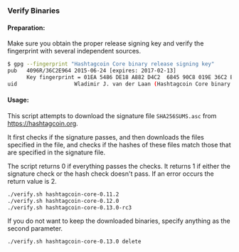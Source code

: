 ### Verify Binaries

#### Preparation:

Make sure you obtain the proper release signing key and verify the fingerprint with several independent sources.

```sh
$ gpg --fingerprint "Hashtagcoin Core binary release signing key"
pub   4096R/36C2E964 2015-06-24 [expires: 2017-02-13]
      Key fingerprint = 01EA 5486 DE18 A882 D4C2  6845 90C8 019E 36C2 E964
uid                  Wladimir J. van der Laan (Hashtagcoin Core binary release signing key) <laanwj@gmail.com>
```

#### Usage:

This script attempts to download the signature file `SHA256SUMS.asc` from https://hashtagcoin.org.

It first checks if the signature passes, and then downloads the files specified in the file, and checks if the hashes of these files match those that are specified in the signature file.

The script returns 0 if everything passes the checks. It returns 1 if either the signature check or the hash check doesn't pass. If an error occurs the return value is 2.


```sh
./verify.sh hashtagcoin-core-0.11.2
./verify.sh hashtagcoin-core-0.12.0
./verify.sh hashtagcoin-core-0.13.0-rc3
```

If you do not want to keep the downloaded binaries, specify anything as the second parameter.

```sh
./verify.sh hashtagcoin-core-0.13.0 delete
```
